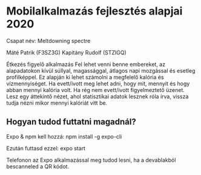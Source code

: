 # Mobilalkalmazás fejlesztés alapjai 2020

Csapat név: Meltdowning spectre

Máté Patrik (F3SZ3G)
Kapitány Rudolf (STZIGQ)

Étkezés figyelő alkalmazás
Fel lehet venni benne embereket, az alapadatokon kívül súllyal, magassággal, átlagos napi mozgással és esetleg profilképpel.
Ez alapján ki lehet számolni a megfelelő kalória és vízmennyiséget.
Ha evett/ivott meg lehet adni, hogy mit, mennyit és hogy abban mennyi kalória volt.
Ha rég nem evett/ivott figyelmeztető üzenet.
Lesz egy áttekintő nézet, ahol statisztikai adatok lesznek róla írva, vissza tudja nézni mikor mennyi kalóriát vitt be.

## Hogyan tudod futtatni magadnál?

Expo & npm kell hozzá: npm install -g expo-cli

Ezután futtasd ezzel: expo start

Telefonon az Expo alkalmazással meg tudod lesni, ha a devablakból bescanneled a QR kódot.
